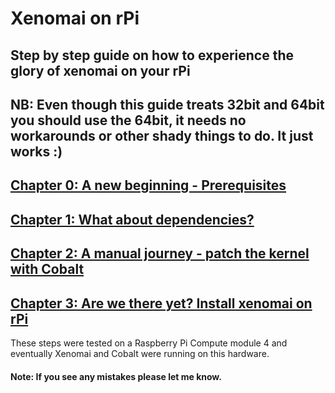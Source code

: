# Xenomai on rPi

## Step by step guide on how to experience the glory of xenomai on your rPi
## NB: Even though this guide treats 32bit and 64bit you should use the 64bit, it needs no workarounds or other shady things to do. It just works :) 

## [Chapter 0: A new beginning - Prerequisites](https://github.com/George117/rpi-kernel-compile/issues/3)
## [Chapter 1: What about dependencies?](https://github.com/George117/rpi-kernel-compile/issues/4)
## [Chapter 2: A manual journey - patch the kernel with Cobalt](https://github.com/George117/rpi-kernel-compile/issues/5)
## [Chapter 3: Are we there yet? Install xenomai on rPi](https://github.com/George117/rpi-kernel-compile/issues/6)




These steps were tested on a Raspberry Pi Compute module 4 and eventually Xenomai and Cobalt were running on this hardware.

#### Note: If you see any mistakes please let me know.
